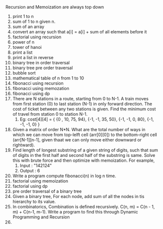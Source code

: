 Recursion and Memoization are always top down

1. print 1 to n
2. sum of 1 to n given n.
3. sum of an array
4. convert an array such that a[i] = a[i] + sum of all elements before it
5. factorial using recursion
6. power of n
7. tower of hanoi
8. print a list
9. print a list in reverse
10. binary tree in order traversal
11. binary tree pre order traversal
12. bubble sort
13. mathematical table of n from 1 to 10
14. fibonacci using recursion
15. fibonacci using memozation
16. fibonacci using dp
17. There are N stations in a route, starting from 0 to N-1. A train moves from first station (0) to last station (N-1) in only forward direction. The cost of ticket between any two stations is given. Find the minimum cost of travel from station 0 to station N-1.
    1. Eg: cost[4][4] = {
       {0 , 10, 75, 94},
       {-1, -1, 35, 50},
       {-1, -1, 0, 80},
       {-1, -1, -1, 0}
       }
18. Given a matrix of order N\*N. What are the total number of ways in which we can move from top-lelft cell (arr[0][0]) to the bottom-right cell (arr[N-1][n-1], given thaat we can only move either downward or rightward).
19. Find length of longest substring of a given string of digits, such that sum of digits in the first half and second half of the substring is same. Solve this with brute force and then optimize with memoization. For example,
    1. Input : "142124"
    2. Output : 6
20. Write a program compute fibonacci(n) in log n time.
21. factorial using memoization
22. factorial using dp
23. pre order traversal of a binary tree
24. Given a binary tree, For each node, add sum of all the nodes in tis hierarchy to its value.
25. In combinatorics, Combination is defined recursively. C(n, m) = C(n - 1, m) + C(n-1, m-1). Write a program to find this through Dynamic Programming and Recursion
26.
